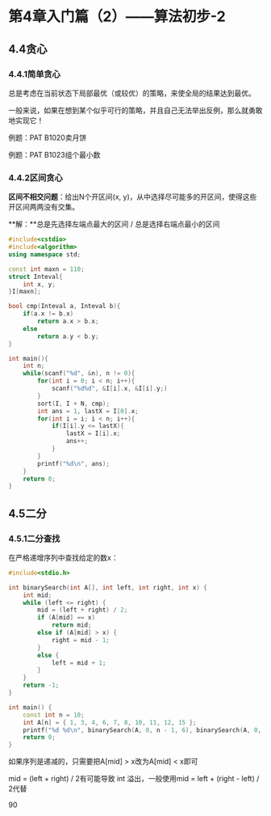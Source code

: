 # 第4章入门篇（2）——算法初步-2

## 4.4贪心

### 4.4.1简单贪心

总是考虑在当前状态下局部最优（或较优）的策略，来使全局的结果达到最优。

一般来说，如果在想到某个似乎可行的策略，并且自己无法举出反例，那么就勇敢地实现它！

例题：PAT B1020卖月饼

例题：PAT B1023组个最小数

### 4.4.2区间贪心

**区间不相交问题**：给出N个开区间(x, y)，从中选择尽可能多的开区间，使得这些开区间两两没有交集。

**解：**总是先选择左端点最大的区间 / 总是选择右端点最小的区间

```c++
#include<cstdio>
#include<algorithm>
using namespace std;

const int maxn = 110;
struct Inteval{
	int x, y;
}I[maxn];

bool cmp(Inteval a, Inteval b){
	if(a.x != b.x)
		return a.x > b.x;
	else
		return a.y < b.y;
}

int main(){
	int n;
	while(scanf("%d", &n), n != 0){
		for(int i = 0; i < n; i++){
			scanf("%d%d", &I[i].x, &I[i].y;)
		} 
		sort(I, I + N, cmp);
		int ans = 1, lastX = I[0].x;
		for(int i = i; i < n; i++){
			if(I[i].y <= lastX){
				lastX = I[i].x;
				ans++;
			}
		}
		printf("%d\n", ans);
	}
	return 0;
}
```

## 4.5二分

### 4.5.1二分查找

在严格递增序列中查找给定的数x：

```c++
#include<stdio.h>

int binarySearch(int A[], int left, int right, int x) {
	int mid;
	while (left <= right) {
		mid = (left + right) / 2;
		if (A[mid] == x)
			return mid;
		else if (A[mid] > x) {
			right = mid - 1;
		}
		else {
			left = mid + 1;
		}
	}
	return -1;
}

int main() {
	const int n = 10;
	int A[n] = { 1, 3, 4, 6, 7, 8, 10, 11, 12, 15 };
	printf("%d %d\n", binarySearch(A, 0, n - 1, 6), binarySearch(A, 0, n - 1, 9));
	return 0;
}
```

如果序列是递减的，只需要把A[mid] > x改为A[mid] < x即可

mid = (left + right) / 2有可能导致 int 溢出，一般使用mid = left + (right - left) / 2代替

90